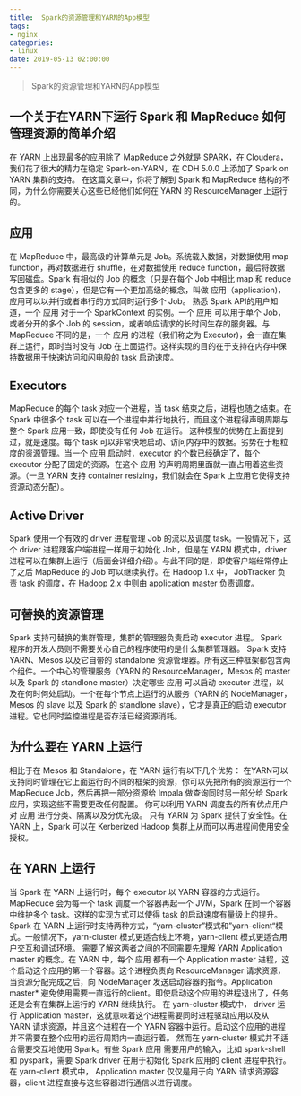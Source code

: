 ```yaml
---
title:  Spark的资源管理和YARN的App模型
tags:
- nginx 
categories: 
- linux 
date: 2019-05-13 02:00:00
---
```

> Spark的资源管理和YARN的App模型
<!-- more -->

## 一个关于在YARN下运行 Spark 和 MapReduce 如何管理资源的简单介绍

在 YARN 上出现最多的应用除了 MapReduce 之外就是 SPARK，在 Cloudera，我们花了很大的精力在稳定 Spark-on-YARN，在 CDH 5.0.0 上添加了 Spark on YARN 集群的支持。
在这篇文章中，你将了解到 Spark 和 MapReduce 结构的不同，为什么你需要关心这些已经他们如何在 YARN 的 ResourceManager 上运行的。
## 应用
在 MapReduce 中，最高级的计算单元是 Job。系统载入数据，对数据使用 map function，再对数据进行 shuffle，在对数据使用 reduce function，最后将数据写回磁盘。Spark 有相似的 Job 的概念（只是在每个 Job 中相比 map 和 reduce 包含更多的 stage），但是它有一个更加高级的概念，叫做 应用（application)，应用可以以并行或者串行的方式同时运行多个 Job。
熟悉 Spark API的用户知道，一个 应用 对于一个 SparkContext 的实例。一个 应用 可以用于单个 Job，或者分开的多个 Job 的 session，或者响应请求的长时间生存的服务器。与 MapReduce 不同的是，一个 应用 的进程（我们称之为 Executor)，会一直在集群上运行，即时当时没有 Job 在上面运行。这样实现的目的在于支持在内存中保持数据用于快速访问和闪电般的 task 启动速度。

## Executors
MapReduce 的每个 task 对应一个进程，当 task 结束之后，进程也随之结束。在 Spark 中很多个 task 可以在一个进程中并行地执行，而且这个进程得声明周期与整个 Spark 应用一致，即使没有任何 Job 在运行。
这种模型的优势在上面提到过，就是速度。每个 task 可以非常快地启动、访问内存中的数据。劣势在于粗粒度的资源管理。当一个 应用 启动时，executor 的个数已经确定了，每个 executor 分配了固定的资源，在这个 应用 的声明周期里面就一直占用着这些资源。（一旦 YARN 支持 container resizing，我们就会在 Spark 上应用它使得支持资源动态分配）。
## Active Driver
Spark 使用一个有效的 driver 进程管理 Job 的流以及调度 task。一般情况下，这个 driver 进程跟客户端进程一样用于初始化 Job，但是在 YARN 模式中，driver 进程可以在集群上运行（后面会详细介绍）。与此不同的是，即使客户端经常停止了之后 MapReduce 的 Job 可以继续执行。在 Hadoop 1.x 中， JobTracker 负责 task 的调度，在 Hadoop 2.x 中则由 application master 负责调度。

## 可替换的资源管理
Spark 支持可替换的集群管理，集群的管理器负责启动 executor 进程。 Spark 程序的开发人员则不需要关心自己的程序使用的是什么集群管理器。
Spark 支持 YARN、Mesos 以及它自带的 standalone 资源管理器。所有这三种框架都包含两个组件。一个中心的管理服务（YARN 的 ResourceManager，Mesos 的 master 以及 Spark 的 standlone master）决定哪些 应用 可以启动 executor 进程，以及在何时何处启动。一个在每个节点上运行的从服务（YARN 的 NodeManager，Mesos 的 slave 以及 Spark 的 standlone slave），它才是真正的启动 executor 进程。它也同时监控进程是否存活已经资源消耗。
## 为什么要在 YARN 上运行
相比于在 Mesos 和 Standalone，在 YARN 运行有以下几个优势：
在YARN可以支持同时管理在它上面运行的不同的框架的资源，你可以先把所有的资源运行一个 MapReduce Job，然后再把一部分资源给 Impala 做查询同时另一部分给 Spark 应用，实现这些不需要更改任何配置。
你可以利用 YARN 调度去的所有优点用户对 应用 进行分类、隔离以及分优先级。
只有 YARN 为 Spark 提供了安全性。在 YARN 上，Spark 可以在 Kerberized Hadoop 集群上从而可以再进程间使用安全授权。
## 在 YARN 上运行
当 Spark 在 YARN 上运行时，每个 executor 以 YARN 容器的方式运行。MapReduce 会为每一个 task 调度一个容器再起一个 JVM，Spark 在同一个容器中维护多个 task。这样的实现方式可以使得 task 的启动速度有量级上的提升。
Spark 在 YARN 上运行时支持两种方式，“yarn-cluster”模式和”yarn-client“模式。一般情况下，yarn-cluster 模式更适合线上环境，yarn-client 模式更适合用户交互和调试环境。
需要了解这两者之间的不同需要先理解 YARN Application master 的概念。在 YARN 中，每个 应用 都有一个 Application master 进程，这个启动这个应用的第一个容器。这个进程负责向 ResourceManager 请求资源，当资源分配完成之后，向 NodeManager 发送启动容器的指令。Application master* 避免使用需要一直运行的client。即使启动这个应用的进程退出了，任务还是会有在集群上运行的 YARN 继续执行。
在 yarn-cluster 模式中， driver 运行 Application master，这就意味着这个进程需要同时进程驱动应用以及从 YARN 请求资源，并且这个进程在一个 YARN 容器中运行。启动这个应用的进程并不需要在整个应用的运行周期内一直运行着。 
然而在 yarn-cluster 模式并不适合需要交互地使用 Spark。有些 Spark 应用 需要用户的输入，比如 spark-shell 和 pyspark，需要 Spark driver 在用于初始化 Spark 应用的 client 进程中执行。在 yarn-client 模式中， Application master 仅仅是用于向 YARN 请求资源容器，client 进程直接与这些容器进行通信以进行调度。